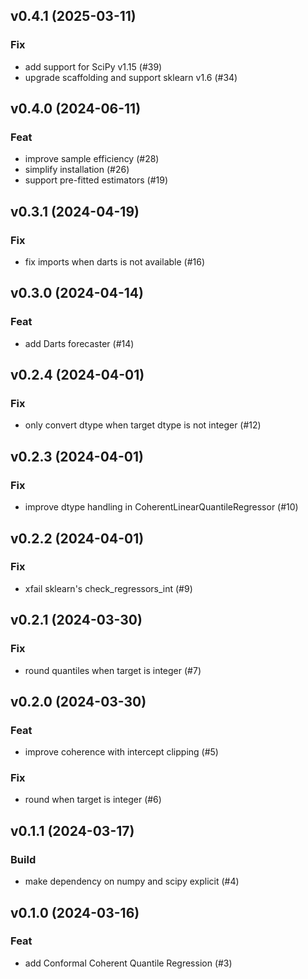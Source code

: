 ## v0.4.1 (2025-03-11)

### Fix

- add support for SciPy v1.15 (#39)
- upgrade scaffolding and support sklearn v1.6 (#34)

## v0.4.0 (2024-06-11)

### Feat

- improve sample efficiency (#28)
- simplify installation (#26)
- support pre-fitted estimators (#19)

## v0.3.1 (2024-04-19)

### Fix

- fix imports when darts is not available (#16)

## v0.3.0 (2024-04-14)

### Feat

- add Darts forecaster (#14)

## v0.2.4 (2024-04-01)

### Fix

- only convert dtype when target dtype is not integer (#12)

## v0.2.3 (2024-04-01)

### Fix

- improve dtype handling in CoherentLinearQuantileRegressor (#10)

## v0.2.2 (2024-04-01)

### Fix

- xfail sklearn's check_regressors_int (#9)

## v0.2.1 (2024-03-30)

### Fix

- round quantiles when target is integer (#7)

## v0.2.0 (2024-03-30)

### Feat

- improve coherence with intercept clipping (#5)

### Fix

- round when target is integer (#6)

## v0.1.1 (2024-03-17)

### Build

- make dependency on numpy and scipy explicit (#4)

## v0.1.0 (2024-03-16)

### Feat

- add Conformal Coherent Quantile Regression (#3)
